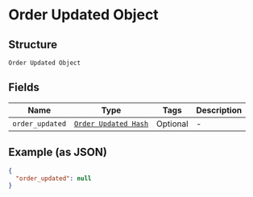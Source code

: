 
# Order Updated Object

## Structure

`Order Updated Object`

## Fields

| Name | Type | Tags | Description |
|  --- | --- | --- | --- |
| `order_updated` | [`Order Updated Hash`](../../doc/models/order-updated.md) | Optional | - |

## Example (as JSON)

```json
{
  "order_updated": null
}
```

